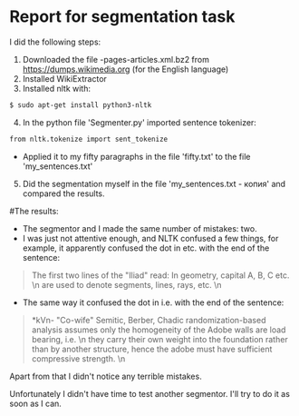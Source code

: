# Report for segmentation task

I did the following steps:

1. Downloaded the file -pages-articles.xml.bz2 from https://dumps.wikimedia.org (for the English language)
2. Installed WikiExtractor 
3. Installed nltk with:
```sh
$ sudo apt-get install python3-nltk
```
4. In the python file 'Segmenter.py' imported sentence tokenizer:
```sh
from nltk.tokenize import sent_tokenize
```
- Applied it to my fifty paragraphs in the file 'fifty.txt' to the file 'my_sentences.txt'
5. Did the segmentation myself in the file 'my_sentences.txt - копия' and compared the results.

#The results:

- The segmentor and I made the same number of mistakes: two.
- I was just not attentive enough, and NLTK confused a few things, for example, it apparently confused the dot in etc. with the end of the sentence:
> The first two lines of the "Iliad" read: In geometry, capital A, B, C etc. \n
>are used to denote segments, lines, rays, etc. \n

- The same way it confused the dot in i.e. with the end of the sentence:
> *kVn- "Co-wife" Semitic, Berber, Chadic randomization-based analysis assumes only the homogeneity of the Adobe walls are load bearing, i.e. \n 
they carry their own weight into the foundation rather than by another structure, hence the adobe must have sufficient compressive strength. \n


Apart from that I didn't notice any terrible mistakes.

Unfortunately I didn't have time to test another segmentor. I'll try to do it as soon as I can.

